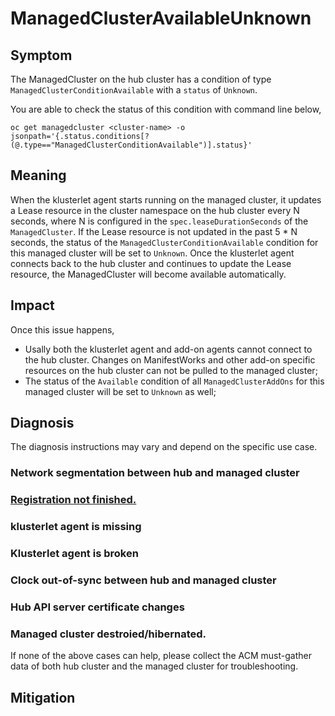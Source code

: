 # ManagedClusterAvailableUnknown

## Symptom
The ManagedCluster on the hub cluster has a condition of type `ManagedClusterConditionAvailable` with a `status` of `Unknown`.

You are able to check the status of this condition with command line below,
```
oc get managedcluster <cluster-name> -o jsonpath='{.status.conditions[?(@.type=="ManagedClusterConditionAvailable")].status}'
```

## Meaning
When the klusterlet agent starts running on the managed cluster, it updates a Lease resource in the cluster namespace on the hub cluster every N seconds, where N is configured in the `spec.leaseDurationSeconds` of the `ManagedCluster`. If the Lease resource is not updated in the past 5 * N seconds, the status of the `ManagedClusterConditionAvailable` condition for this managed cluster will be set to `Unknown`. Once the klusterlet agent connects back to the hub cluster and continues to update the Lease resource, the ManagedCluster will become available automatically.

## Impact
Once this issue happens, 
- Usally both the klusterlet agent and add-on agents cannot connect to the hub cluster. Changes on ManifestWorks and other add-on specific resources on the hub cluster can not be pulled to the managed cluster;
- The status of the `Available` condition of all `ManagedClusterAddOns` for this managed cluster will be set to `Unknown` as well;

## Diagnosis
The diagnosis instructions may vary and depend on the specific use case.
### Network segmentation between hub and managed cluster
### [Registration not finished.](./ManagedClusterNotJoined.md)
### klusterlet agent is missing
### Klusterlet agent is broken
### Clock out-of-sync between hub and managed cluster
### Hub API server certificate changes
### Managed cluster destroied/hibernated.

If none of the above cases can help, please collect the ACM must-gather data of both hub cluster and the managed cluster for troubleshooting.

## Mitigation
